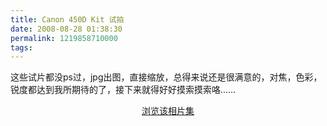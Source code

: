 ```yaml
---
title: Canon 450D Kit 试拍
date: 2008-08-28 01:38:30
permalink: 1219858710000
tags: 
---
```


这些试片都没ps过，jpg出图，直接缩放，总得来说还是很满意的，对焦，色彩，锐度都达到我所期待的了，接下来就得好好摸索摸索咯……
<simpleflickr set="72157606992863009"/><p style="text-align: center;"><a href="http://www.flickr.com/photos/yyqian/sets/72157606992863009/show" target="_blank">浏览该相片集</a></p>